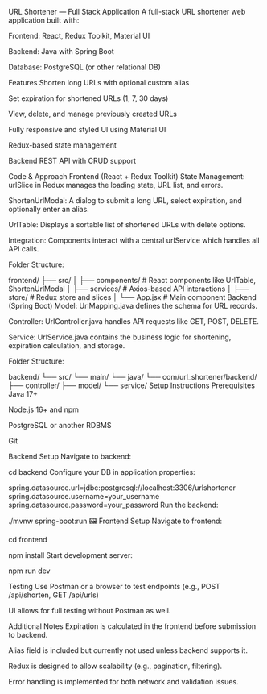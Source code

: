  URL Shortener — Full Stack Application
A full-stack URL shortener web application built with:

Frontend: React, Redux Toolkit, Material UI

Backend: Java with Spring Boot

Database: PostgreSQL (or other relational DB)

 Features
Shorten long URLs with optional custom alias

Set expiration for shortened URLs (1, 7, 30 days)

View, delete, and manage previously created URLs

Fully responsive and styled UI using Material UI

Redux-based state management

Backend REST API with CRUD support

 Code & Approach
Frontend (React + Redux Toolkit)
State Management: urlSlice in Redux manages the loading state, URL list, and errors.

ShortenUrlModal: A dialog to submit a long URL, select expiration, and optionally enter an alias.

UrlTable: Displays a sortable list of shortened URLs with delete options.

Integration: Components interact with a central urlService which handles all API calls.

Folder Structure:


frontend/
├── src/
│   ├── components/       # React components like UrlTable, ShortenUrlModal
│   ├── services/         # Axios-based API interactions
│   ├── store/            # Redux store and slices
│   └── App.jsx           # Main component
Backend (Spring Boot)
Model: UrlMapping.java defines the schema for URL records.

Controller: UrlController.java handles API requests like GET, POST, DELETE.

Service: UrlService.java contains the business logic for shortening, expiration calculation, and storage.

Folder Structure:


backend/
└── src/
    └── main/
        └── java/
            └── com/url_shortener/backend/
                ├── controller/
                ├── model/
                └── service/
 Setup Instructions
 Prerequisites
Java 17+

Node.js 16+ and npm

PostgreSQL or another RDBMS

Git

 Backend Setup
Navigate to backend:


cd backend
Configure your DB in application.properties:


spring.datasource.url=jdbc:postgresql://localhost:3306/urlshortener
spring.datasource.username=your_username
spring.datasource.password=your_password
Run the backend:


./mvnw spring-boot:run
🖼 Frontend Setup
Navigate to frontend:


cd frontend



npm install
Start development server:

npm run dev

 Testing
Use Postman or a browser to test endpoints (e.g., POST /api/shorten, GET /api/urls)

UI allows for full testing without Postman as well.

 Additional Notes
Expiration is calculated in the frontend before submission to backend.

Alias field is included but currently not used unless backend supports it.

Redux is designed to allow scalability (e.g., pagination, filtering).

Error handling is implemented for both network and validation issues.

